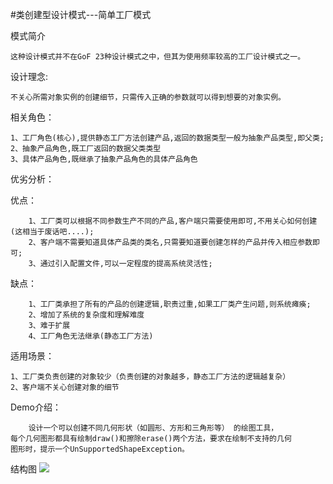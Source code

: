 #类创建型设计模式---简单工厂模式

模式简介

    这种设计模式并不在GoF 23种设计模式之中，但其为使用频率较高的工厂设计模式之一。

设计理念:

    不关心所需对象实例的创建细节，只需传入正确的参数就可以得到想要的对象实例。
    
相关角色：

    1、工厂角色(核心),提供静态工厂方法创建产品,返回的数据类型一般为抽象产品类型,即父类;
    2、抽象产品角色,既工厂返回的数据父类类型
    3、具体产品角色,既继承了抽象产品角色的具体产品角色

优劣分析：

优点：
    
        1、工厂类可以根据不同参数生产不同的产品,客户端只需要使用即可,不用关心如何创建(这相当于废话吧....);
        2、客户端不需要知道具体产品类的类名,只需要知道要创建怎样的产品并传入相应参数即可;
        3、通过引入配置文件,可以一定程度的提高系统灵活性;
缺点：
    
        1、工厂类承担了所有的产品的创建逻辑,职责过重,如果工厂类产生问题,则系统瘫痪;
        2、增加了系统的复杂度和理解难度
        3、难于扩展
        4、工厂角色无法继承(静态工厂方法)

适用场景：

    1、工厂类负责创建的对象较少（负责创建的对象越多，静态工厂方法的逻辑越复杂）
    2、客户端不关心创建对象的细节
    
Demo介绍：

        设计一个可以创建不同几何形状（如圆形、方形和三角形等） 的绘图工具，
    每个几何图形都具有绘制draw()和擦除erase()两个方法，要求在绘制不支持的几何
    图形时，提示一个UnSupportedShapeException。
 
结构图
![](/src/main/static/structure.jpg)